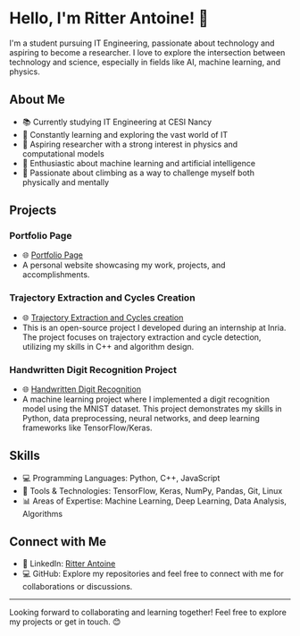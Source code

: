 # Hello, I'm Ritter Antoine! 👋

I'm a student pursuing IT Engineering, passionate about technology and aspiring to become a researcher. I love to explore the intersection between technology and science, especially in fields like AI, machine learning, and physics.

## About Me

- 📚 Currently studying IT Engineering at CESI Nancy
- 🚀 Constantly learning and exploring the vast world of IT
- 🔭 Aspiring researcher with a strong interest in physics and computational models
- 🤖 Enthusiastic about machine learning and artificial intelligence
- 🧗 Passionate about climbing as a way to challenge myself both physically and mentally

## Projects

### Portfolio Page
- 🌐 [Portfolio Page](https://ritterantoine.github.io/)
- A personal website showcasing my work, projects, and accomplishments.

### Trajectory Extraction and Cycles Creation
- 🌐 [Trajectory Extraction and Cycles creation](https://github.com/RitterAntoine/fdm_aa_cpp)
- This is an open-source project I developed during an internship at Inria. The project focuses on trajectory extraction and cycle detection, utilizing my skills in C++ and algorithm design.

### Handwritten Digit Recognition Project
- 🌐 [Handwritten Digit Recognition](https://github.com/RitterAntoine/Handwritten_Digit_Recognition)
- A machine learning project where I implemented a digit recognition model using the MNIST dataset. This project demonstrates my skills in Python, data preprocessing, neural networks, and deep learning frameworks like TensorFlow/Keras.

## Skills
- 💻 Programming Languages: Python, C++, JavaScript
- 🔧 Tools & Technologies: TensorFlow, Keras, NumPy, Pandas, Git, Linux
- 📊 Areas of Expertise: Machine Learning, Deep Learning, Data Analysis, Algorithms

## Connect with Me

- 💼 LinkedIn: [Ritter Antoine](https://www.linkedin.com/in/antoine-ritter-cesi/)
- 💻 GitHub: Explore my repositories and feel free to connect with me for collaborations or discussions.

---

Looking forward to collaborating and learning together! Feel free to explore my projects or get in touch. 😊

